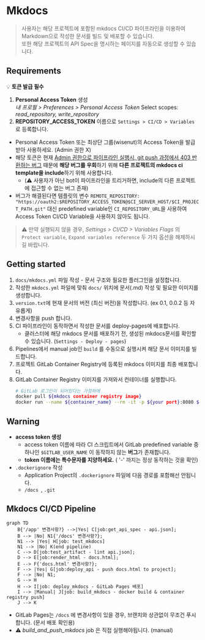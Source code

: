 # Mkdocs

> 사용자는 해당 프로젝트에 포함된 mkdocs CI/CD 파이프라인을 이용하여 Markdown으로 작성한 문서를 빌드 및 배포할 수 있습니다.    
> 또한 해당 프로젝트의 API Spec을 명시하는 페이지를 자동으로 생성할 수 있습니다.

## Requirements

💡 **토큰 발급 필수**

1. **Personal Access Token** 생성    
    _내 프로필 > Preferences > Personal Access Token_ Select scopes: _read_repository, write_repository_
2. **REPOSITORY_ACCESS_TOKEN** 이름으로 `Settings > CI/CD > Variables`로 등록합니다.

- Personal Access Token 또는 최상단 그룹(wisenut)의 Access Token을 발급받아 사용하세요. (Admin 권한 X)    
- 해당 토큰은 현재 [Admin 권한으로 파이프라인 실행시, git push 과정에서 403 반환하는 버그](https://gitlab.com/gitlab-org/gitlab/-/issues/21700) 때문에 **해당 버그를 우회**하기 위해 **다른 프로젝트의 mkdocs ci template을 include**하기 위해 사용합니다.
    - (⚠ 사용자가 아닌 bot이 파이프라인을 트리거하면, include의 다른 프로젝트에 접근할 수 없는 버그 존재)    
- 버그가 해결된다면 템플릿의 변수 ```REMOTE_REPOSITORY: "https://oauth2:$REPOSITORY_ACCESS_TOKEN@$CI_SERVER_HOST/$CI_PROJECT_PATH.git"``` 대신 predefined variable인 ```CI_REPOSITORY_URL```을 사용하여 Access Token CI/CD Variable을 사용하지 않아도 됩니다.

> ⚠ 만약 실행되지 않을 경우, _Settings > CI/CD > Variables Flags_ 의 `Protect variable`, `Expand variables reference` 두 가지 옵션을 해제하시길 바랍니다.


## Getting started

1. `docs/mkdocs.yml` 파일 작성 - 문서 구조와 필요한 플러그인을 설정합니다.
2. 작성한 `mkdocs.yml` 파일에 맞춰 `docs/` 위치에 문서(.md) 작성 및 필요한 이미지를 생성합니다.
3. `version.txt`에 현재 문서의 버전 (최신 버전)을 작성합니다. (ex 0.1, 0.0.2 등 자유롭게)
4. 변경사항을 push 합니다.
5. CI 파이프라인이 동작하면서 작성한 문서를 deploy-pages에 배포합니다. 
    - 클러스터에 해당 mkdocs 문서를 배포하기 전, 생성된 mkdocs문서를 확인할 수 있습니다. (`Settings - Deploy - pages`)
6. Pipelines에서 manual job인 `build` 를 수동으로 실행시켜 해당 문서 이미지를 빌드합니다.
7. 프로젝트 GitLab Container Registry에 등록된 mkdocs 이미지를 최종 배포합니다.
8. GitLab Container Registry 이미지를 가져와서 컨테이너를 실행합니다.
   ```bash
   # GitLab 로그인이 되어있다는 가정하에
   docker pull ${mkdocs container registry image}
   docker run --name ${container_name} --rm -it -p ${your port}:8080 ${image}/mkdocs:${tag}
   ```

## Warning

- **access token 생성** 
    - access token 이름에 따라 CI 스크립트에서 GitLab predefined variable 중 하나인 ```$GITLAB_USER_NAME``` 이 동작하지 않는 **버그**가 존재합니다.
    - **token 이름에는 특수문자를 지양하세요.** ( '-' 까지는 정상 동작하는 것을 확인)
- `.dockerignore` 작성
    - Application Project의 `.dockerignore` 파일에 다음 경로를 포함해선 안됩니다.
    - `/docs `, `.git`


## Mkdocs CI/CD Pipeline

``` mermaid
graph TD
    B{'/app' 변경사항?} -->|Yes| C[job:get_api_spec - api.json];
    B --> |No| N1{'/docs' 변경사항?};
    N1 --> |Yes| H[job: test_mkdocs]
    N1 --> |No| K(end pipeline)
    C --> D[job:test_artifact - lint api.json];
    D --> E[job:render_html - docs.html];
    E --> F{'docs.html' 변경사항?};
    F --> |Yes| G[job:deploy_api - push docs.html to project];
    F --> |No| N1;
    G --> H
    H --> I[job: deploy_mkdocs - GitLab Pages 배포]
    I --> |Manual| J[job: build_mkdocs - docker build & container registry push]
    J --> K
```

- GitLab Pages는 `/docs` 에 변경사항이 있을 경우, 브랜치와 상관없이 무조건 푸시합니다. (문서 배포 확인용)
- ⚠ _build_and_push_mkdocs_ job 은 직접 실행해야됩니다. (manual)
